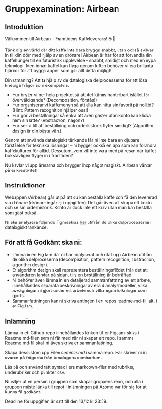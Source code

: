 # Gruppexamination: Airbean

## Introduktion

Välkommen till Airbean – Framtidens Kaffeleverans! ☕️🚁

Tänk dig en värld där ditt kaffe inte bara bryggs snabbt, utan också svävar in till din dörr med hjälp av en drönare! Airbean är här för att förvandla din kaffehunger till en futuristisk upplevelse – snabbt, smidigt och med en nypa teknologi. Men innan kaffet kan flyga genom luften behöver vi era briljanta hjärnor för att bygga appen som gör allt detta möjligt!

Din utmaning? Att ta hjälp av de datalogiska delprocesserna för att lösa knepiga frågor som exempelvis:

* Hur bryter vi ner hela projektet så att det känns hanterbart istället för överväldigande? (Decomposition, förstås!)
* Hur organiserar vi kaffemenyn så att alla kan hitta sin favorit på nolltid? (Hint: Pattern recognition hjälper oss!)
* Hur gör vi beställningar så enkla att även gäster utan konto kan klicka hem sin latte? (Abstraction, någon?)
* Hur ser vi till att beställning och orderhistorik flyter smidigt? (Algorithm design är din bästa vän.)

Genom att använda datalogiskt tänkande får ni inte bara en djupare förståelse för tekniska lösningar – ni bygger också en app som kan förändra kaffekulturen för alltid. Dessutom, vem vill inte vara med på resan när kaffet bokstavligen flyger in i framtiden?

Nu kavlar vi upp ärmarna och brygger ihop något magiskt. Airbean väntar på er kreativitet!

## Instruktioner

Webappen (Airbean) går ut på att du kan beställa kaffe och få den levererad via drönare (drönare ingår ej i uppgiften). Det går även att skapa ett konto och se sin orderhistorik. Konto är dock inte ett krav utan man kan beställa som gäst också.

Ni ska analysera följande Figmaskiss [här](https://www.figma.com/file/ONcO3UQRPBLQsZc3FkysMt/AirBean-v.1.1---Vue?node-id=0%3A1) utifrån de olika delprocesserna i datalogiskt tänkande.

## För att få Godkänt ska ni:

* Lämna in en FigJam där ni har analyserat och ritat upp Airbean utifrån de olika delproceserna (decompisition, pattern recognition, abstraction, algorithm design).
* Er algorithm design skall representera beställningsflödet från det att användaren landar på sidan, tills en beställning är bekräftad. 
* Ni behöver även lämna in en detaljerad sammanfattning av ert arbete, innehållandes separata beskrivningar av era 4 analysmodeller, vilka avvägningar ni gjort under ert arbete och vilka egna tolkningar som gjorts.
* Sammanfattningen kan ni skriva antingen i ert repos readme-md-fil, alt. i er FigJam.

## Inlämning
Lämna in ett Github-repo innehållandes länken till er FigJam-skiss i Readme.md-filen som ni får med när ni skapar ert repo. I samma Readme.md-fil skall ni även skriva er sammanfattning.

Skapa dessustom upp Filen *seminar.md* i samma repo. Här skriver ni in svaren på frågorna från torsdagens seminarium. 

Läs på och använd rätt syntax i era markdown-filer med rubriker, underubriker och punkter osv.

Ni väljer ut en person i gruppen som skapar gruppens repo, och alla i gruppen måste länka till repot i inlämningen på Azomo var för sig för at kunna få godkänt.

Deadline för uppgiften är satt till den 13/12 kl 23:59. 
